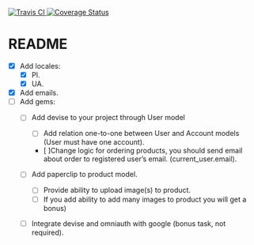 [![Travis CI       ](https://travis-ci.org/nuncostans/rails_yevtushenko.svg)           ](https://travis-ci.org/nuncostans/rails_yevtushenko)
[![Coverage Status](https://coveralls.io/repos/github/nuncostans/rails_yevtushenko/badge.svg?branch=master)](https://coveralls.io/github/nuncostans/rails_yevtushenko?branch=master)

# README

- [x] Add locales:
  - [x] Pl.
  - [x] UA.
- [x] Add emails.
- [ ] Add gems:
  - [ ] Add devise to your project through User model
    - [ ] Add relation one-to-one between User and Account models (User must have one account).
    - [ ]Change logic for ordering products, you should send email about order to registered user’s email. (current_user.email).
  - [ ] Add paperclip to product model.
    - [ ] Provide ability to upload image(s) to product.
    - [ ] If you add ability to add many images to product you will get a bonus) 
  - [ ] Integrate devise and omniauth with google (bonus task, not required).


